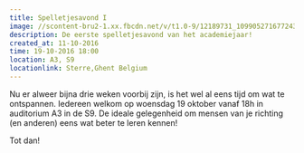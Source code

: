 ```yaml
---
title: Spelletjesavond I
image: //scontent-bru2-1.xx.fbcdn.net/v/t1.0-9/12189731_1099052716772434_5895250155030155055_n.jpg?oh=65bcd6239a8897203b7a16bbdf6393c8&oe=586DF82A
description: De eerste spelletjesavond van het academiejaar!
created_at: 11-10-2016
time: 19-10-2016 18:00
location: A3, S9
locationlink: Sterre,Ghent Belgium
---
```


Nu er alweer bijna drie weken voorbij zijn, is het wel al eens tijd om wat te ontspannen.
Iedereen welkom op woensdag 19 oktober vanaf 18h in auditorium A3 in de S9.
De ideale gelegenheid om mensen van je richting (en anderen) eens wat beter te leren kennen!

Tot dan!
